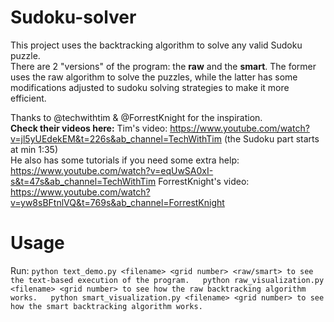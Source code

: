 # Sudoku-solver
This project uses the backtracking algorithm to solve any valid Sudoku puzzle.   
There are 2 "versions" of the program: the **raw** and the **smart**. The former uses the raw algorithm to solve the puzzles, while the latter has some modifications adjusted to sudoku solving strategies to make it more efficient.  

Thanks to @techwithtim & @ForrestKnight for the inspiration.  
__Check their videos here:__
Tim's video: https://www.youtube.com/watch?v=jl5yUEdekEM&t=226s&ab_channel=TechWithTim (the Sudoku part starts at min 1:35)  
He also has some tutorials if you need some extra help: https://www.youtube.com/watch?v=eqUwSA0xI-s&t=47s&ab_channel=TechWithTim
ForrestKnight's video: https://www.youtube.com/watch?v=yw8sBFtnlVQ&t=769s&ab_channel=ForrestKnight

# Usage
Run: 
    `python text_demo.py <filename> <grid number> <raw/smart> to see the text-based execution of the program.  
    python raw_visualization.py <filename> <grid number> to see how the raw backtracking algorithm works.  
    python smart_visualization.py <filename> <grid number> to see how the smart backtracking algorithm works.`  
